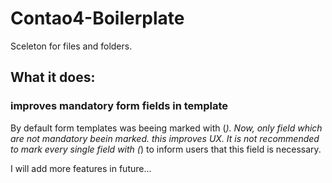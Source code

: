 # Contao4-Boilerplate
Sceleton for files and folders.

## What it does:
### improves mandatory form fields in template
By default form templates was beeing marked with (*). Now, only field which are not mandatory beein marked. this improves UX. It is not recommended to mark every single field with (*) to inform users that this field is necessary.


I will add more features in future...
